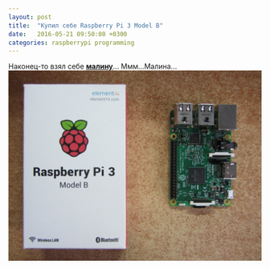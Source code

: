 ```yaml
---
layout: post
title:  "Купил себе Raspberry Pi 3 Model B"
date:   2016-05-21 09:50:00 +0300
categories: raspberrypi programming
---
```

Наконец-то взял себе [**малину**](http://amperka.ru/product/raspberry-pi-3-model-b)...
Ммм...Малина...
![Raspberry Pi 3](/images/tumblr_o7ilok2Y2F1uh3r1eo1_1284.jpg)
